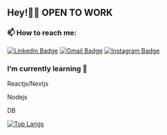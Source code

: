 <h2>Hey!👋🏻 OPEN TO WORK</h2>

<h3>📫 How to reach me:</h3>

 [![Linkedin Badge](https://img.shields.io/badge/-Message%20Me!-blue?style=flat-square&logo=Linkedin&logoColor=white&link=https://www.linkedin.com/in/matheusm97/)](https://www.linkedin.com/in/matheusm97/)
 [![Gmail Badge](https://img.shields.io/badge/-Contact-red?style=flat-square&logo=Gmail&logoColor=white&link=mailto:matheusmdev97@gmail.com)](mailto:matheusmdev97@gmail.com)
 [![Instagram Badge](https://img.shields.io/badge/-Follow-C13584?style=flat-square&labelColor=C13584&logo=instagram&logoColor=white&link=https://www.instagram.com/matheusm_097/)](https://www.instagram.com/matheusm_097/)

<h3>I’m currently learning 🌱</h3>
<p>Reactjs/Nextjs</p>
<p>Nodejs</p>
<p>DB</p>

<!---<h2>🌀 A little more about me:</h2>


Human from 'earth';

  ```typescript
class Matheus extends Human{
  name: string;
  nationality: string;
  
  constructor() {
    super();
    this.name = "Matheus Marques";
    this.nationality = "Brazilian";
  }
  
 languages:string[] = [
    "Brazilian Portuguese",
    "English",
  ];
  
 technologies: {
 JavaScript & Typescript:["React.js","Next.js"];
 APIs:           ["REST"];
 Node:           ["Express"];
 Design:         ["Bootstrap"];
 CloudComputing: ["Firebase"];
  };
}
```--->
[![Top Langs](https://github-readme-stats.vercel.app/api/top-langs/?username=matheus097&layout=compact)](https://github.com/matheus097/github-readme-stats)
<!---[![Matheus wakatime stats](https://github-readme-stats.vercel.app/api/wakatime?username=Matheusdev)](https://github.com/matheus097/github-readme-stats)-->

<!----
**matheus097/matheus097** is a ✨ _special_ ✨ repository because its `README.md` (this file) appears on your GitHub profile.

Here are some ideas to get you started:

- 🔭 I’m currently working on ...
- 🌱 I’m currently learning ...
- 👯 I’m looking to collaborate on ...
- 🤔 I’m looking for help with ...
- 💬 Ask me about ...
-  ...
- 😄 Pronouns: ...
- ⚡ Fun fact: ...
-
---->
